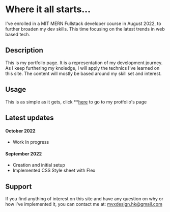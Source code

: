 # Where it all starts...

I've enrolled in a MIT MERN Fullstack developer course in August 2022, to further broaden my dev skills. This time focusing on the latest trends in web based tech.

## Description

This is my portfolio page. It is a representation of my development journey. As I keep furthering my knoledge, I will apply the technics I've learned on this site. The content will mostly be based around my skill set and interest.

## Usage

This is as simple as it gets, click **[here](https:/mike-veilleux.github.io) to go to my protfolio's page

## Latest updates

#### October 2022
* Work In progress

#### September 2022
* Creation and initial setup
* Implemented CSS Style sheet with Flex

## Support

If you find anything of interest on this site and have any question on why or how I've implemented it, you can contact me at: mvxdesign.hk@gmail.com


